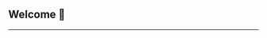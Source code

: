 ## Welcome 👋

<!--
> [!NOTE]
> **Announcement:** A note here
-->

<!--
🧙 Note to self: you can do mighty things with the power of [Markdown](https://docs.github.com/github/writing-on-github/getting-started-with-writing-and-formatting-on-github/basic-writing-and-formatting-syntax)
-->

---

<!--
https://datatracker.ietf.org/doc/html/rfc8874
-->
